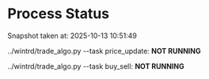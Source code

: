 # Process Status

Snapshot taken at: 2025-10-13 10:51:49

../wintrd/trade_algo.py --task price_update: **NOT RUNNING**

../wintrd/trade_algo.py --task buy_sell: **NOT RUNNING**

